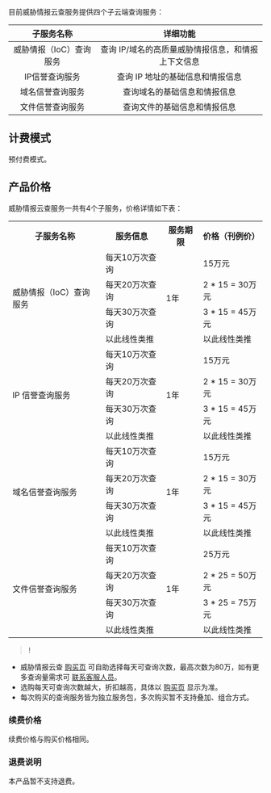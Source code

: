 目前威胁情报云查服务提供四个子云端查询服务：

子服务名称 | 详细功能
:-: | :-:
威胁情报（IoC）查询服务 | 查询 IP/域名的高质量威胁情报信息，和情报上下文信息
IP信誉查询服务 | 查询 IP 地址的基础信息和情报信息
域名信誉查询服务 | 查询域名的基础信息和情报信息
文件信誉查询服务 | 查询文件的基础信息和情报信息


## 计费模式
预付费模式。

## 产品价格
威胁情报云查服务一共有4个子服务，价格详情如下表：
<table>
<tr><th>子服务名称</th><th>服务信息</th><th >服务期限</th><th>价格（刊例价）</th></tr>
<tr><td rowspan="4">威胁情报（IoC）查询服务</td><td>每天10万次查询</td ><td rowspan="4">1年</td><td>15万元</td></tr>
<tr><td>每天20万次查询</td ><td>2 * 15 = 30万元</td></tr>
<tr><td>每天30万次查询</td ><td>3 * 15 = 45万元</td></tr>
<tr><td>以此线性类推</td ><td>以此线性类推</td></tr>
<tr><td rowspan="4">IP 信誉查询服务</td><td>每天10万次查询</td ><td rowspan="4">1年</td><td>15万元</td></tr>
<tr><td>每天20万次查询</td ><td>2 * 15 = 30万元</td></tr>
<tr><td>每天30万次查询</td ><td>3 * 15 = 45万元</td></tr>
<tr><td>以此线性类推</td ><td>以此线性类推</td></tr>
<tr><td rowspan="4">域名信誉查询服务</td><td>每天10万次查询</td ><td rowspan="4">1年</td><td>15万元</td></tr>
<tr><td>每天20万次查询</td ><td>2 * 15 = 30万元</td></tr>
<tr><td>每天30万次查询</td ><td>3 * 15 = 45万元</td></tr>
<tr><td>以此线性类推</td ><td>以此线性类推</td></tr>
<tr><td rowspan="4">文件信誉查询服务</td><td>每天10万次查询</td ><td rowspan="4">1年</td><td>25万元</td></tr>
<tr><td>每天20万次查询</td ><td>2 * 25 = 50万元</td></tr>
<tr><td>每天30万次查询</td ><td>3 * 25 = 75万元</td></tr>
<tr><td>以此线性类推</td ><td>以此线性类推</td></tr>
</table>

>!
- 威胁情报云查 [购买页](https://buy.cloud.tencent.com/buy/tics) 可自助选择每天可查询次数，最高次数为80万，如有更多查询量需求可 [联系客服人员](https://cloud.tencent.com/act/event/connect-service)。
- 选购每天可查询次数越大，折扣越高，具体以 [购买页](https://buy.cloud.tencent.com/buy/tics) 显示为准。
- 每次购买的查询服务皆为独立服务包，多次购买暂不支持叠加、组合方式。

### 续费价格
续费价格与购买价格相同。
### 退费说明 
本产品暂不支持退费。
